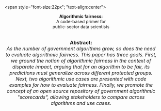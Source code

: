 <span style="font-size:22px"; "text-align:center"><center><strong>Algorithmic fairness:</strong><br>A code-based primer for<br>public-sector data scientists<br></span>

<span style="font-size:16px"><br>**Abstract:**<br>_As the number of government algorithms grow, so does the need to evaluate algorithmic fairness. This paper has three goals. First, we ground the notion of algorithmic fairness in the context of disparate impact, arguing that for an algorithm to be fair, its predictions must generalize across different protected groups. Next, two algorithmic use cases are presented with code examples for how to evaluate fairness. Finally, we promote the concept of an open source repository of government algorithmic "scorecards", allowing stakeholders to compare across algorithms and use cases._</span>
